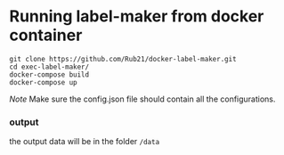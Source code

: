# Running label-maker from docker container

```
git clone https://github.com/Rub21/docker-label-maker.git
cd exec-label-maker/
docker-compose build
docker-compose up
```

*Note*
Make sure the config.json file should contain all the configurations. 

### output

the output data will be in the folder `/data`